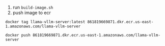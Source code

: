 1. run `build-image.sh`
2. push image to ecr

`docker tag llama-vllm-server:latest 861819669871.dkr.ecr.us-east-1.amazonaws.com/llama-vllm-server`

`docker push 861819669871.dkr.ecr.us-east-1.amazonaws.com/llama-vllm-server`
